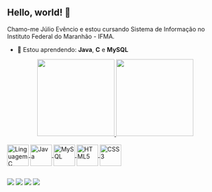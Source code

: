## Hello, world! 👋

Chamo-me Júlio Evêncio e estou cursando Sistema de Informação no Instituto Federal do Maranhão - IFMA.

- 🌱 Estou aprendendo: **Java**, **C** e **MySQL**

<div align="center">
  <a href="https://github.com/JulioEvencio">
  <img height="180em" src="https://github-readme-stats.vercel.app/api?username=JulioEvencio&show_icons=true&theme=dark&include_all_commits=true&count_private=true"/>
  <img height="180em" src="https://github-readme-stats.vercel.app/api/top-langs/?username=JulioEvencio&layout=compact&langs_count=7&theme=dark"/>
</div>

<div style="display: inline_block"><br>
  <img align="center" alt="Linguagem C" height="50" width="50" src="https://cdn.jsdelivr.net/gh/devicons/devicon/icons/c/c-original.svg">
  <img align="center" alt="Java" height="50" width="50" src="https://cdn.jsdelivr.net/gh/devicons/devicon/icons/java/java-original.svg">
  <img align="center" alt="MySQL" height="50" width="50" src="https://cdn.jsdelivr.net/gh/devicons/devicon/icons/mysql/mysql-original-wordmark.svg">
  <img align="center" alt="HTML5" height="50" width="50" src="https://cdn.jsdelivr.net/gh/devicons/devicon/icons/html5/html5-original-wordmark.svg">
  <img align="center" alt="CSS3" height="50" width="50" src="https://cdn.jsdelivr.net/gh/devicons/devicon/icons/css3/css3-original-wordmark.svg">
</div>

##

<div> 
  <a href="mailto:julioevencio@acad.ifma.edu.br" target="_blank"><img src="https://img.shields.io/badge/Gmail-D14836?style=for-the-badge&logo=gmail&logoColor=white" target="_blank"></a>
  <a href="https://www.linkedin.com/in/julioevencio" target="_blank"><img src="https://img.shields.io/badge/LinkedIn-0077B5?style=for-the-badge&logo=linkedin&logoColor=white" target="_blank"></a>
  <a href="https://github.com/JulioEvencio" target="_blank"><img src="https://img.shields.io/badge/GitHub-100000?style=for-the-badge&logo=github&logoColor=white" target="_blank"></a>
  <a href="https://pt.stackoverflow.com/users/219938/júlio-evêncio" target="_blank"><img src="https://img.shields.io/badge/Stack_Overflow-FE7A16?style=for-the-badge&logo=stack-overflow&logoColor=white" target="_blank"></a>
</div>

<!--
**JulioEvencio/JulioEvencio** is a ✨ _special_ ✨ repository because its `README.md` (this file) appears on your GitHub profile.

Here are some ideas to get you started:

- 🔭 I’m currently working on ...
- 🌱 I’m currently learning ...
- 👯 I’m looking to collaborate on ...
- 🤔 I’m looking for help with ...
- 💬 Ask me about ...
- 📫 How to reach me: ...
- 😄 Pronouns: ...
- ⚡ Fun fact: ...
-->
